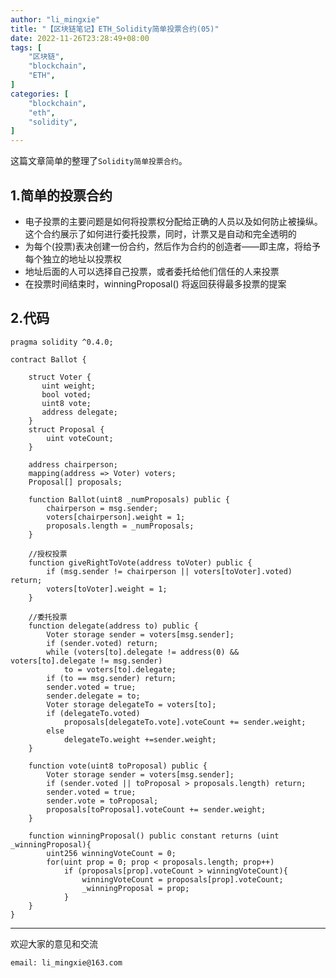 ```yaml
---
author: "li_mingxie"
title: "【区块链笔记】ETH_Solidity简单投票合约(05)"
date: 2022-11-26T23:28:49+08:00
tags: [
    "区块链",
    "blockchain",
    "ETH",
]
categories: [
    "blockchain",
    "eth",
    "solidity",
]
---
```



这篇文章简单的整理了`Solidity简单投票合约`。  <!--more-->  

## 1.简单的投票合约

* 电子投票的主要问题是如何将投票权分配给正确的人员以及如何防止被操纵。
    这个合约展示了如何进行委托投票，同时，计票又是自动和完全透明的
* 为每个(投票)表决创建一份合约，然后作为合约的创造者——即主席，将给予每个独立的地址以投票权
* 地址后面的人可以选择自己投票，或者委托给他们信任的人来投票
* 在投票时间结束时，winningProposal() 将返回获得最多投票的提案

## 2.代码

```sol
pragma solidity ^0.4.0;

contract Ballot {
    
    struct Voter {
       uint weight;
       bool voted;
       uint8 vote;
       address delegate; 
    }
    struct Proposal {
        uint voteCount;
    }

    address chairperson;
    mapping(address => Voter) voters;
    Proposal[] proposals;

    function Ballot(uint8 _numProposals) public {
        chairperson = msg.sender;
        voters[chairperson].weight = 1;
        proposals.length = _numProposals;
    }

    //授权投票
    function giveRightToVote(address toVoter) public {
        if (msg.sender != chairperson || voters[toVoter].voted) return;
        voters[toVoter].weight = 1;
    }

    //委托投票
    function delegate(address to) public {
        Voter storage sender = voters[msg.sender];
        if (sender.voted) return;
        while (voters[to].delegate != address(0) && voters[to].delegate != msg.sender)
            to = voters[to].delegate;
        if (to == msg.sender) return;
        sender.voted = true;
        sender.delegate = to;
        Voter storage delegateTo = voters[to];
        if (delegateTo.voted)
            proposals[delegateTo.vote].voteCount += sender.weight;
        else
            delegateTo.weight +=sender.weight;
    }

    function vote(uint8 toProposal) public {
        Voter storage sender = voters[msg.sender];
        if (sender.voted || toProposal > proposals.length) return;
        sender.voted = true;
        sender.vote = toProposal;
        proposals[toProposal].voteCount += sender.weight;
    }

    function winningProposal() public constant returns (uint _winningProposal){
        uint256 winningVoteCount = 0;
        for(uint prop = 0; prop < proposals.length; prop++)
            if (proposals[prop].voteCount > winningVoteCount){
                winningVoteCount = proposals[prop].voteCount;
                _winningProposal = prop;
            }
    }
}
```

----------------------------------------------

欢迎大家的意见和交流

`email: li_mingxie@163.com`

